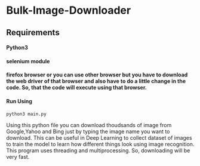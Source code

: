 # Bulk-Image-Downloader


## Requirements
#### Python3
#### selenium module 
#### firefox browser or you can use other browser but you have to download the web driver of that browser and also have to do a little change in the code. So, that the code will execute using that browser.

#### Run Using
```python3 main.py```

Using this python file you can download thoudsands of image from Google,Yahoo and Bing just by typing the image name you want to download.
This can be useful in Deep Learning to collect dataset of images to train the model to learn how different things look using image recognition.
This program uses threading and multiprocessing. So, downloading will be very fast.
